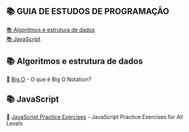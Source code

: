 ## 📚 GUIA DE ESTUDOS DE PROGRAMAÇÃO 

[📚 Algoritmos e estrutura de dados](#-algoritmos-e-estrutura-de-dados) <br>
[📚 JavaScript](#-javascript) <br>

## 📚 Algoritmos e estrutura de dados

🔖 [Big O](https://medium.com/linkapi-solutions/o-que-%C3%A9-big-o-notation-32f171e4a045) - O que é Big O Notation?

## 📚 JavaScript

🔖 [JavaScript Practice Exercises](https://snipcart.com/blog/javascript-practice-exercises) - JavaScript Practice Exercises for All Levels
